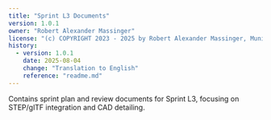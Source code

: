 ```yaml
---
title: "Sprint L3 Documents"
version: 1.0.1
owner: "Robert Alexander Massinger"
license: "(c) COPYRIGHT 2023 - 2025 by Robert Alexander Massinger, Munich, Germany. ALL RIGHTS RESERVED."
history:
  - version: 1.0.1
    date: 2025-08-04
    change: "Translation to English"
    reference: "readme.md"
---
```


Contains sprint plan and review documents for Sprint L3, focusing on STEP/glTF integration and CAD detailing.
